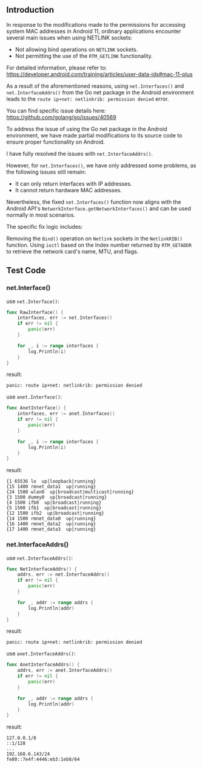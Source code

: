 ## Introduction
In response to the modifications made to the permissions for accessing system MAC addresses in Android 11, ordinary applications encounter several main issues when using NETLINK sockets:

- Not allowing bind operations on `NETLINK` sockets.
- Not permitting the use of the `RTM_GETLINK` functionality.

For detailed information, please refer to: https://developer.android.com/training/articles/user-data-ids#mac-11-plus

As a result of the aforementioned reasons, using `net.Interfaces()` and `net.InterfaceAddrs()` from the Go net package in the Android environment leads to the `route ip+net: netlinkrib: permission denied` error. 

You can find specific issue details here: https://github.com/golang/go/issues/40569

To address the issue of using the Go net package in the Android environment, we have made partial modifications to its source code to ensure proper functionality on Android. 

I have fully resolved the issues with `net.InterfaceAddrs()`. 

However, for `net.Interfaces()`, we have only addressed some problems, as the following issues still remain:
- It can only return interfaces with IP addresses.
- It cannot return hardware MAC addresses.

Nevertheless, the fixed `net.Interfaces()` function now aligns with the Android API's `NetworkInterface.getNetworkInterfaces()` and can be used normally in most scenarios.

The specific fix logic includes:

Removing the `Bind()` operation on `Netlink` sockets in the `NetlinkRIB()` function.
Using `ioctl` based on the Index number returned by `RTM_GETADDR` to retrieve the network card's name, MTU, and flags.





## Test Code
### net.Interface()
use `net.Interface()`:
```go
func RawInterface() {
	interfaces, err := net.Interfaces()
	if err != nil {
		panic(err)
	}

	for _, i := range interfaces {
		log.Println(i)
	}
}
```
result:
```
panic: route ip+net: netlinkrib: permission denied
```

use `anet.Interface()`:
```go
func AnetInterface() {
	interfaces, err := anet.Interfaces()
	if err != nil {
		panic(err)
	}

	for _, i := range interfaces {
		log.Println(i)
	}
}
```

result:
```
{1 65536 lo  up|loopback|running}
{15 1400 rmnet_data1  up|running}
{24 1500 wlan0  up|broadcast|multicast|running}
{3 1500 dummy0  up|broadcast|running}
{4 1500 ifb0  up|broadcast|running}
{5 1500 ifb1  up|broadcast|running}
{12 1500 ifb2  up|broadcast|running}
{14 1500 rmnet_data0  up|running}
{16 1400 rmnet_data2  up|running}
{17 1400 rmnet_data3  up|running}
```

### net.InterfaceAddrs()
use `net.InterfaceAddrs()`:
```go
func NetInterfaceAddrs() {
	addrs, err := net.InterfaceAddrs()
	if err != nil {
		panic(err)
	}

	for _, addr := range addrs {
		log.Println(addr)
	}
}
```
result: 
```
panic: route ip+net: netlinkrib: permission denied
```

use `anet.InterfaceAddrs()`:
```go
func AnetInterfaceAddrs() {
	addrs, err := anet.InterfaceAddrs()
	if err != nil {
		panic(err)
	}

	for _, addr := range addrs {
		log.Println(addr)
	}
}
```
result:
```
127.0.0.1/8
::1/128
...
192.168.6.143/24
fe80::7e4f:4446:eb3:1eb8/64
```